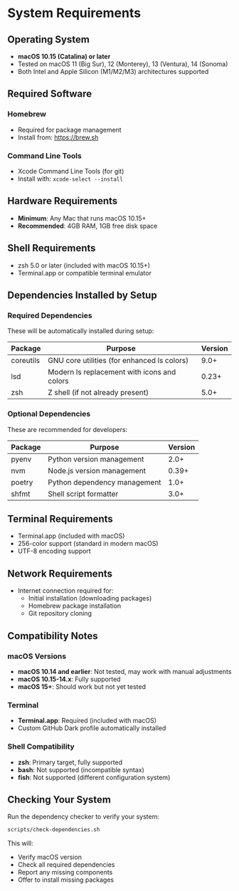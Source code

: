 # System Requirements

## Operating System

- **macOS 10.15 (Catalina) or later**
- Tested on macOS 11 (Big Sur), 12 (Monterey), 13 (Ventura), 14 (Sonoma)
- Both Intel and Apple Silicon (M1/M2/M3) architectures supported

## Required Software

### Homebrew
- Required for package management
- Install from: https://brew.sh

### Command Line Tools
- Xcode Command Line Tools (for git)
- Install with: `xcode-select --install`

## Hardware Requirements

- **Minimum**: Any Mac that runs macOS 10.15+
- **Recommended**: 4GB RAM, 1GB free disk space

## Shell Requirements

- zsh 5.0 or later (included with macOS 10.15+)
- Terminal.app or compatible terminal emulator

## Dependencies Installed by Setup

### Required Dependencies
These will be automatically installed during setup:

| Package | Purpose | Version |
|---------|---------|---------|
| coreutils | GNU core utilities (for enhanced ls colors) | 9.0+ |
| lsd | Modern ls replacement with icons and colors | 0.23+ |
| zsh | Z shell (if not already present) | 5.0+ |

### Optional Dependencies
These are recommended for developers:

| Package | Purpose | Version |
|---------|---------|---------|
| pyenv | Python version management | 2.0+ |
| nvm | Node.js version management | 0.39+ |
| poetry | Python dependency management | 1.0+ |
| shfmt | Shell script formatter | 3.0+ |

## Terminal Requirements

- Terminal.app (included with macOS)
- 256-color support (standard in modern macOS)
- UTF-8 encoding support

## Network Requirements

- Internet connection required for:
  - Initial installation (downloading packages)
  - Homebrew package installation
  - Git repository cloning

## Compatibility Notes

### macOS Versions
- **macOS 10.14 and earlier**: Not tested, may work with manual adjustments
- **macOS 10.15-14.x**: Fully supported
- **macOS 15+**: Should work but not yet tested

### Terminal
- **Terminal.app**: Required (included with macOS)
- Custom GitHub Dark profile automatically installed

### Shell Compatibility
- **zsh**: Primary target, fully supported
- **bash**: Not supported (incompatible syntax)
- **fish**: Not supported (different configuration system)

## Checking Your System

Run the dependency checker to verify your system:

```bash
scripts/check-dependencies.sh
```

This will:
- Verify macOS version
- Check all required dependencies
- Report any missing components
- Offer to install missing packages
